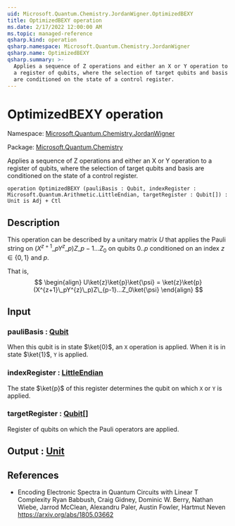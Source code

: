 ```yaml
---
uid: Microsoft.Quantum.Chemistry.JordanWigner.OptimizedBEXY
title: OptimizedBEXY operation
ms.date: 2/17/2022 12:00:00 AM
ms.topic: managed-reference
qsharp.kind: operation
qsharp.namespace: Microsoft.Quantum.Chemistry.JordanWigner
qsharp.name: OptimizedBEXY
qsharp.summary: >-
  Applies a sequence of Z operations and either an X or Y operation to
  a register of qubits, where the selection of target qubits and basis
  are conditioned on the state of a control register.
---
```


# OptimizedBEXY operation

Namespace: [Microsoft.Quantum.Chemistry.JordanWigner](xref:Microsoft.Quantum.Chemistry.JordanWigner)

Package: [Microsoft.Quantum.Chemistry](https://nuget.org/packages/Microsoft.Quantum.Chemistry)


Applies a sequence of Z operations and either an X or Y operation toa register of qubits, where the selection of target qubits and basisare conditioned on the state of a control register.

```qsharp
operation OptimizedBEXY (pauliBasis : Qubit, indexRegister : Microsoft.Quantum.Arithmetic.LittleEndian, targetRegister : Qubit[]) : Unit is Adj + Ctl
```


## Description

This operation can be described by a unitary matrix $U$ that appliesthe Pauli string on $(X^{z+1}\_pY^{z}\_p)Z\_{p-1}...Z_0$ onqubits $0..p$ conditioned on an index $z\in\{0,1\}$ and $p$.That is,$$\begin{align}U\ket{z}\ket{p}\ket{\psi} = \ket{z}\ket{p}(X^{z+1}\_pY^{z}\_p)Z\_{p-1}...Z_0\ket{\psi}\end{align}$$

## Input

### pauliBasis : [Qubit](xref:microsoft.quantum.qsharp.valueliterals#qubit-literals)

When this qubit is in state $\ket{0}$, an `X` operation is applied. When it is in state $\ket{1}$, `Y` is applied.


### indexRegister : [LittleEndian](xref:Microsoft.Quantum.Arithmetic.LittleEndian)

The state $\ket{p}$ of this register determines the qubit on which `X` or `Y` is applied.


### targetRegister : [Qubit](xref:microsoft.quantum.qsharp.valueliterals#qubit-literals)[]

Register of qubits on which the Pauli operators are applied.



## Output : [Unit](xref:microsoft.quantum.qsharp.valueliterals#unit-literal)



## References

- Encoding Electronic Spectra in Quantum Circuits with Linear T Complexity  Ryan Babbush, Craig Gidney, Dominic W. Berry, Nathan Wiebe, Jarrod McClean, Alexandru Paler, Austin Fowler, Hartmut Neven  https://arxiv.org/abs/1805.03662